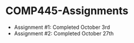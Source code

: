 # COMP445-Assignments

- Assignment #1: Completed October 3rd
- Assignment #2: Completed October 27th
